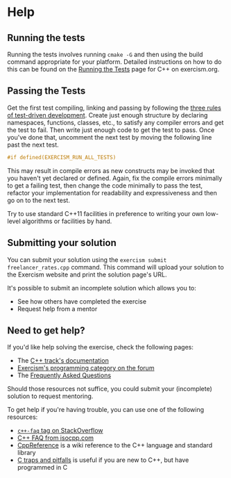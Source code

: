 # Help

## Running the tests

Running the tests involves running `cmake -G` and then using the build command appropriate for your platform.
Detailed instructions on how to do this can be found on the [Running the Tests][cpp-tests-instructions] page for C++ on exercism.org.

## Passing the Tests

Get the first test compiling, linking and passing by following the [three rules of test-driven development][three-laws-of-tdd].
Create just enough structure by declaring namespaces, functions, classes, etc., to satisfy any compiler errors and get the test to fail.
Then write just enough code to get the test to pass.
Once you've done that, uncomment the next test by moving the following line past the next test.

```C++
#if defined(EXERCISM_RUN_ALL_TESTS)
```

This may result in compile errors as new constructs may be invoked that you haven't yet declared or defined.
Again, fix the compile errors minimally to get a failing test, then change the code minimally to pass the test, refactor your implementation for readability and expressiveness and then go on to the next test.

Try to use standard C++11 facilities in preference to writing your own low-level algorithms or facilities by hand.

[cpp-tests-instructions]: https://exercism.org/docs/tracks/cpp/tests
[three-laws-of-tdd]: http://butunclebob.com/ArticleS.UncleBob.TheThreeRulesOfTdd

## Submitting your solution

You can submit your solution using the `exercism submit freelancer_rates.cpp` command.
This command will upload your solution to the Exercism website and print the solution page's URL.

It's possible to submit an incomplete solution which allows you to:

- See how others have completed the exercise
- Request help from a mentor

## Need to get help?

If you'd like help solving the exercise, check the following pages:

- The [C++ track's documentation](https://exercism.org/docs/tracks/cpp)
- [Exercism's programming category on the forum](https://forum.exercism.org/c/programming/5)
- The [Frequently Asked Questions](https://exercism.org/docs/using/faqs)

Should those resources not suffice, you could submit your (incomplete) solution to request mentoring.

To get help if you're having trouble, you can use one of the following resources:

- [`c++-faq` tag on StackOverflow](https://stackoverflow.com/tags/c%2b%2b-faq/info)
- [C++ FAQ from isocpp.com](https://isocpp.org/faq)
- [CppReference](http://en.cppreference.com/) is a wiki reference to the C++ language and standard library
- [C traps and pitfalls](http://www.slideshare.net/LegalizeAdulthood/c-traps-and-pitfalls-for-c-programmers) is useful if you are new to C++, but have programmed in C